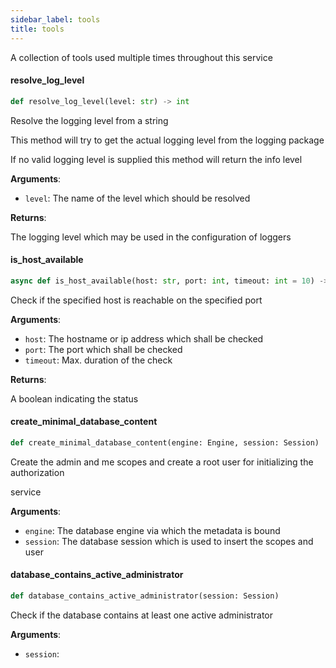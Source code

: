 ```yaml
---
sidebar_label: tools
title: tools
---
```


A collection of tools used multiple times throughout this service


#### resolve\_log\_level

```python
def resolve_log_level(level: str) -> int
```

Resolve the logging level from a string

This method will try to get the actual logging level from the logging package

If no valid logging level is supplied this method will return the info level

**Arguments**:

- `level`: The name of the level which should be resolved

**Returns**:

The logging level which may be used in the configuration of loggers

#### is\_host\_available

```python
async def is_host_available(host: str, port: int, timeout: int = 10) -> bool
```

Check if the specified host is reachable on the specified port

**Arguments**:

- `host`: The hostname or ip address which shall be checked
- `port`: The port which shall be checked
- `timeout`: Max. duration of the check

**Returns**:

A boolean indicating the status

#### create\_minimal\_database\_content

```python
def create_minimal_database_content(engine: Engine, session: Session)
```

Create the admin and me scopes and create a root user for initializing the authorization

service

**Arguments**:

- `engine`: The database engine via which the metadata is bound
- `session`: The database session which is used to insert the scopes and user

#### database\_contains\_active\_administrator

```python
def database_contains_active_administrator(session: Session)
```

Check if the database contains at least one active administrator

**Arguments**:

- `session`: 

